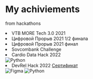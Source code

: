 # My achiviements 
from hackathons
 
 
 
<li> VTB MORE Tech 3.0 2021
<li>  Цифровой Прорыв 2021 1/2 финала
<li> Цифровой Прорыв 2021 финал
<li> Sovcombank Challenge

<li>  Cardio Data Hack 2022
  <div id="badges">
    <img src="https://img.shields.io/badge/Python-3.1-blue" alt="Python"/>
  </div>
  
<li> DevRel Hack 2022 <a href="https://codenrock.com/users/22948/certificates/21">Сертификат</a>
    <div id="badges">
   <img src="https://img.shields.io/badge/Figma-pink" alt="Figma"/>
   <img src="https://img.shields.io/badge/Python-3.1-blue" alt="Python"/>
  </div>
